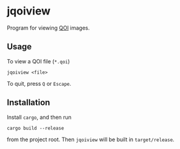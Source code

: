 # jqoiview

Program for viewing [QOI](https://qoiformat.org/) images.

## Usage

To view a QOI file (`*.qoi`)

```jqoiview <file>```

To quit, press `Q` or `Escape`.

## Installation

Install `cargo`, and then run

```cargo build --release```

from the project root. Then `jqoiview` will be built in `target/release`. 

